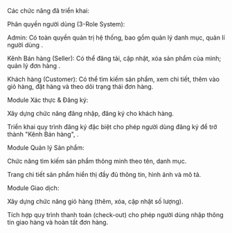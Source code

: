 Các chức năng đã triển khai:

  Phân quyền người dùng (3-Role System):

  Admin: Có toàn quyền quản trị hệ thống, bao gồm quản lý danh mục, quản lí người dùng .

  Kênh Bán hàng (Seller): Có thể đăng tải, cập nhật, xóa sản phẩm của mình; quản lý đơn hàng .

  Khách hàng (Customer): Có thể tìm kiếm sản phẩm, xem chi tiết, thêm vào giỏ hàng, đặt hàng và theo dõi trạng thái đơn hàng.

Module Xác thực & Đăng ký:

  Xây dựng chức năng đăng nhập, đăng ký cho khách hàng.

  Triển khai quy trình đăng ký đặc biệt cho phép người dùng đăng ký để trở thành "Kênh Bán hàng", .

Module Quản lý Sản phẩm:

  Chức năng tìm kiếm sản phẩm thông minh theo tên, danh mục.

  Trang chi tiết sản phẩm hiển thị đầy đủ thông tin, hình ảnh và mô tả.

Module Giao dịch:

  Xây dựng chức năng giỏ hàng (thêm, xóa, cập nhật số lượng).

  Tích hợp quy trình thanh toán (check-out) cho phép người dùng nhập thông tin giao hàng và hoàn tất đơn hàng.
